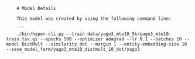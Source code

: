 
        # Model Details

        This model was created by using the following command line:

        ```
        ./bin/hyper-cli.py --train data/yago3_mte10_5k/yago3_mte10-train.tsv.gz --epochs 500 --optimizer adagrad --lr 0.1 --batches 10 --model DistMult --similarity dot --margin 1 --entity-embedding-size 10 --save model_farm/yago3_mte10_distmult_10_dot/yago3
        ```
        
